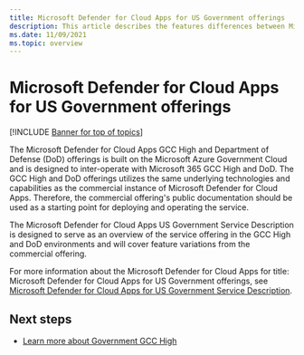 ```yaml
---
title: Microsoft Defender for Cloud Apps for US Government offerings
description: This article describes the features differences between Microsoft Defender for Cloud Apps for US Government offerings and the commercial offering.
ms.date: 11/09/2021
ms.topic: overview
---
```

# Microsoft Defender for Cloud Apps for US Government offerings

[!INCLUDE [Banner for top of topics](includes/banner.md)]

The Microsoft Defender for Cloud Apps GCC High and Department of Defense (DoD) offerings is built on the Microsoft Azure Government Cloud and is designed to inter-operate with Microsoft 365 GCC High and DoD. The GCC High and DoD offerings utilizes the same underlying technologies and capabilities as the commercial instance of Microsoft Defender for Cloud Apps. Therefore, the commercial offering's public documentation should be used as a starting point for deploying and operating the service.

The Microsoft Defender for Cloud Apps US Government Service Description is designed to serve as an overview of the service offering in the GCC High and DoD environments and will cover feature variations from the commercial offering.

For more information about the Microsoft Defender for Cloud Apps for title: Microsoft Defender for Cloud Apps for US Government offerings, see [Microsoft Defender for Cloud Apps for US Government Service Description](/enterprise-mobility-security/solutions/ems-cloud-app-security-govt-service-description).

## Next steps

- [Learn more about Government GCC High](/enterprise-mobility-security/solutions/ems-govt-service-description)
